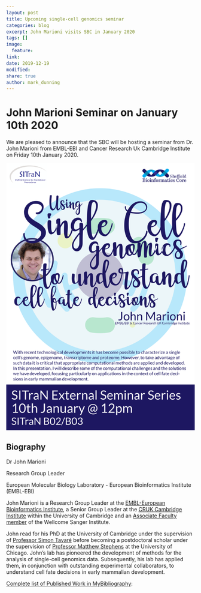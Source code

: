 ```yaml
---
layout: post
title: Upcoming single-cell genomics seminar
categories: blog
excerpt: John Marioni visits SBC in January 2020
tags: []
image:
  feature:
link:
date: 2019-12-19
modified:
share: true
author: mark_dunning
---
```


# John Marioni Seminar on January 10th 2020

We are pleased to announce that the SBC will be hosting a seminar from Dr. John Marioni from EMBL-EBI and Cancer Research Uk Cambridge Institute on Friday 10th January 2020.

![](/images/john_marioni_talk.png)

## Biography

Dr John Marioni

Research Group Leader 

European Molecular Biology Laboratory - European Bioinformatics Institute (EMBL-EBI)

John Marioni is a Research Group Leader at the [EMBL-European Bioinformatics Institute](https://www.ebi.ac.uk/research/marioni), a Senior Group Leader at the [CRUK Cambridge Institute](https://www.cruk.cam.ac.uk/research-groups/marioni-group) within the University of Cambridge and an [Associate Faculty member](https://www.sanger.ac.uk/people/directory/marioni-john) of the Wellcome Sanger Institute.

John read for his PhD at the University of Cambridge under the supervision of [Professor Simon Tavaré](http://www.damtp.cam.ac.uk/user/st321/CRUK_CI.html) before becoming a postdoctoral scholar under the supervision of [Professor Matthew Stephens](https://stat.uchicago.edu/people/profile/matthew-stephens/) at the University of Chicago. John’s lab has pioneered the development of methods for the analysis of single-cell genomics data. Subsequently, his lab has applied them, in conjunction with outstanding experimental collaborators, to understand cell fate decisions in early mammalian development.

[Complete list of Published Work in MyBibliography](https://www.ebi.ac.uk/research/marioni/publications): 